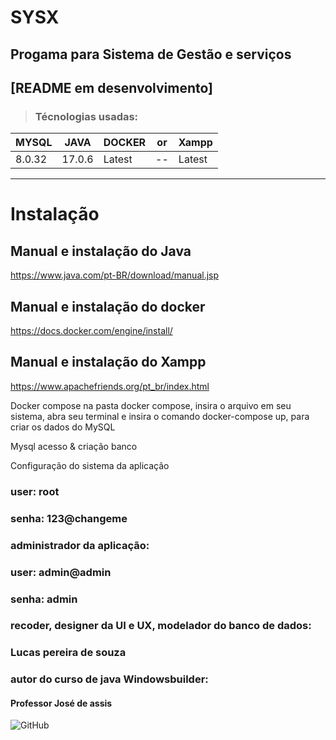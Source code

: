 # SYSX
## Progama para Sistema de Gestão e serviços


## [README em desenvolvimento]


> ### Técnologias usadas:
| MYSQL  | JAVA   | DOCKER | or | Xampp |
|--------|--------|--------| -- | ----- |
| 8.0.32 | 17.0.6 | Latest | -- | Latest |
____________________________

# Instalação

## Manual e instalação do Java
https://www.java.com/pt-BR/download/manual.jsp
## Manual e instalação do docker
https://docs.docker.com/engine/install/
## Manual e instalação do Xampp
https://www.apachefriends.org/pt_br/index.html

Docker compose
na pasta docker compose, insira o arquivo em seu sistema, abra seu terminal e insira o comando docker-compose up, para criar os dados do MySQL

Mysql acesso & criação banco

Configuração do sistema da aplicação

### user: root
### senha: 123@changeme

### administrador da aplicação:

### user: admin@admin
### senha: admin

### recoder, designer da UI e UX, modelador do banco de dados:
### Lucas pereira de souza

### autor do curso de java Windowsbuilder:
#### Professor José de assis

![GitHub](https://img.shields.io/github/license/lucaspereirasouza/SistemaOS)

